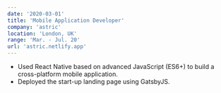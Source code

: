 ```yaml
---
date: '2020-03-01'
title: 'Mobile Application Developer'
company: 'astric'
location: 'London, UK'
range: 'Mar. - Jul. 20'
url: 'astric.netlify.app'
---
```


- Used React Native based on advanced JavaScript (ES6+) to build a cross-platform mobile application.
- Deployed the start-up landing page using GatsbyJS.